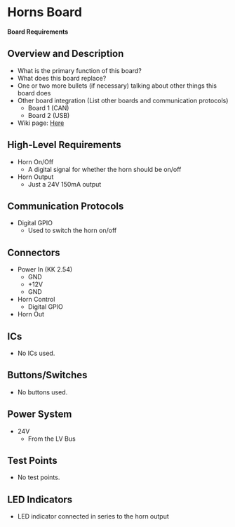# Horns Board
**Board Requirements**


## Overview and Description
- What is the primary function of this board?
- What does this board replace?
- One or two more bullets (if necessary) talking about other things this board does
- Other board integration (List other boards and communication protocols)
	- Board 1 (CAN)
	- Board 2 (USB)
- Wiki page: [Here](https://wiki.illinisolarcar.com/w/index.php/Public:Electrical_Onboarding_Fall_2025#.28Challenge.29_Project_2:_Horns_Board)

## High-Level Requirements
- Horn On/Off
	- A digital signal for whether the horn should be on/off
- Horn Output
	- Just a 24V 150mA output

## Communication Protocols
- Digital GPIO
	- Used to switch the horn on/off 

## Connectors
 - Power In (KK 2.54)
	- GND
	- +12V
	- GND
 - Horn Control
	- Digital GPIO
 - Horn Out
 

## ICs
- No ICs used.

## Buttons/Switches
- No buttons used.

## Power System
- 24V
	- From the LV Bus

## Test Points
- No test points.

## LED Indicators
- LED indicator connected in series to the horn output